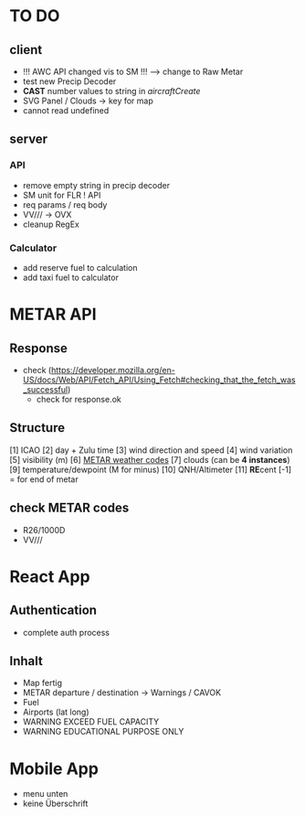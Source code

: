 # TO DO

## client

- !!! AWC API changed vis to SM !!! --> change to Raw Metar
- test new Precip Decoder
- **CAST** number values to string in _aircraftCreate_
- SVG Panel / Clouds -> key for map
- cannot read undefined

## server

### API

- remove empty string in precip decoder
- SM unit for FLR ! API
- req params / req body
- VV/// -> OVX
- cleanup RegEx

### Calculator

- add reserve fuel to calculation
- add taxi fuel to calculator

# METAR API

## Response

- check (https://developer.mozilla.org/en-US/docs/Web/API/Fetch_API/Using_Fetch#checking_that_the_fetch_was_successful)
  - check for response.ok

## Structure

[1] ICAO
[2] day + Zulu time
[3] wind direction and speed
[4] wind variation
[5] visibility (m)
[6] [METAR weather codes](https://en.wikipedia.org/wiki/METAR)
[7] clouds (can be **4 instances**)
[9] temperature/dewpoint (M for minus)
[10] QNH/Altimeter
[11] **RE**cent
[-1] = for end of metar

## check METAR codes

- R26/1000D
- VV///

# React App

## Authentication

- complete auth process

## Inhalt

- Map fertig
- METAR departure / destination -> Warnings / CAVOK
- Fuel
- Airports (lat long)
- WARNING EXCEED FUEL CAPACITY
- WARNING EDUCATIONAL PURPOSE ONLY

# Mobile App

- menu unten
- keine Überschrift
